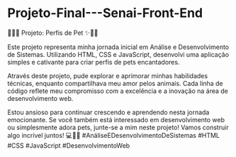 # Projeto-Final---Senai-Front-End

🌟🚀✨ Projeto: Perfis de Pet ✨🚀🌟

Este projeto representa minha jornada inicial em Análise e Desenvolvimento de Sistemas. Utilizando HTML, CSS e JavaScript, desenvolvi uma aplicação simples e cativante para criar perfis de pets encantadores.

Através deste projeto, pude explorar e aprimorar minhas habilidades técnicas, enquanto compartilhava meu amor pelos animais. Cada linha de código reflete meu compromisso com a excelência e a inovação na área de desenvolvimento web.

Estou ansioso para continuar crescendo e aprendendo nesta jornada emocionante. Se você também está interessado em desenvolvimento web ou simplesmente adora pets, junte-se a mim neste projeto! Vamos construir algo incrível juntos! 💻🐾✨ #AnáliseEDesenvolvimentoDeSistemas #HTML #CSS #JavaScript #DesenvolvimentoWeb
